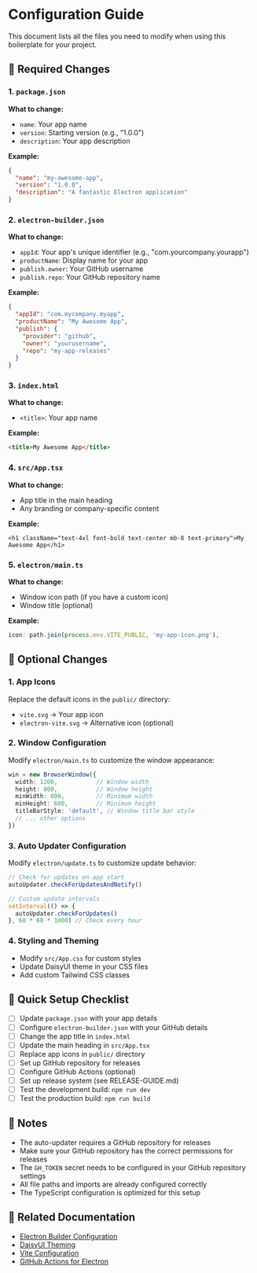 # Configuration Guide

This document lists all the files you need to modify when using this boilerplate for your project.

## 🔧 Required Changes

### 1. `package.json`
**What to change:**
- `name`: Your app name
- `version`: Starting version (e.g., "1.0.0")
- `description`: Your app description

**Example:**
```json
{
  "name": "my-awesome-app",
  "version": "1.0.0",
  "description": "A fantastic Electron application"
}
```

### 2. `electron-builder.json`
**What to change:**
- `appId`: Your app's unique identifier (e.g., "com.yourcompany.yourapp")
- `productName`: Display name for your app
- `publish.owner`: Your GitHub username
- `publish.repo`: Your GitHub repository name

**Example:**
```json
{
  "appId": "com.mycompany.myapp",
  "productName": "My Awesome App",
  "publish": {
    "provider": "github",
    "owner": "yourusername",
    "repo": "my-app-releases"
  }
}
```

### 3. `index.html`
**What to change:**
- `<title>`: Your app name

**Example:**
```html
<title>My Awesome App</title>
```

### 4. `src/App.tsx`
**What to change:**
- App title in the main heading
- Any branding or company-specific content

**Example:**
```tsx
<h1 className="text-4xl font-bold text-center mb-8 text-primary">My Awesome App</h1>
```

### 5. `electron/main.ts`
**What to change:**
- Window icon path (if you have a custom icon)
- Window title (optional)

**Example:**
```ts
icon: path.join(process.env.VITE_PUBLIC, 'my-app-icon.png'),
```

## 🎨 Optional Changes

### 1. App Icons
Replace the default icons in the `public/` directory:
- `vite.svg` → Your app icon
- `electron-vite.svg` → Alternative icon (optional)

### 2. Window Configuration
Modify `electron/main.ts` to customize the window appearance:

```ts
win = new BrowserWindow({
  width: 1200,           // Window width
  height: 800,           // Window height
  minWidth: 800,         // Minimum width
  minHeight: 600,        // Minimum height
  titleBarStyle: 'default', // Window title bar style
  // ... other options
})
```

### 3. Auto Updater Configuration
Modify `electron/update.ts` to customize update behavior:

```ts
// Check for updates on app start
autoUpdater.checkForUpdatesAndNotify()

// Custom update intervals
setInterval(() => {
  autoUpdater.checkForUpdates()
}, 60 * 60 * 1000) // Check every hour
```

### 4. Styling and Theming
- Modify `src/App.css` for custom styles
- Update DaisyUI theme in your CSS files
- Add custom Tailwind CSS classes

## 🚀 Quick Setup Checklist

- [ ] Update `package.json` with your app details
- [ ] Configure `electron-builder.json` with your GitHub details
- [ ] Change the app title in `index.html`
- [ ] Update the main heading in `src/App.tsx`
- [ ] Replace app icons in `public/` directory
- [ ] Set up GitHub repository for releases
- [ ] Configure GitHub Actions (optional)
- [ ] Set up release system (see RELEASE-GUIDE.md)
- [ ] Test the development build: `npm run dev`
- [ ] Test the production build: `npm run build`

## 📝 Notes

- The auto-updater requires a GitHub repository for releases
- Make sure your GitHub repository has the correct permissions for releases
- The `GH_TOKEN` secret needs to be configured in your GitHub repository settings
- All file paths and imports are already configured correctly
- The TypeScript configuration is optimized for this setup

## 🔗 Related Documentation

- [Electron Builder Configuration](https://www.electron.build/configuration/configuration)
- [DaisyUI Theming](https://daisyui.com/docs/themes/)
- [Vite Configuration](https://vitejs.dev/config/)
- [GitHub Actions for Electron](https://www.electron.build/auto-update) 